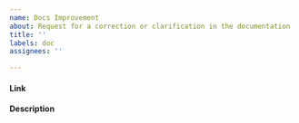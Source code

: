 ```yaml
---
name: Docs Improvement
about: Request for a correction or clarification in the documentation
title: ''
labels: doc
assignees: ''

---
```


#### Link
<!-- Link to the current documentation page, if any -->

#### Description
<!-- How can we make it better? -->

